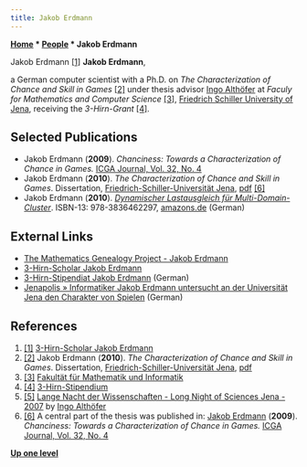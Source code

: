 ```yaml
---
title: Jakob Erdmann
---
```

**[Home](Home "Home") \* [People](People "People") \* Jakob Erdmann**



 [](http://www.althofer.de/3-hirn-grant--erdmann.html) Jakob Erdmann <a id="cite-note-1" href="#cite-ref-1">[1]</a> 
**Jakob Erdmann**,  

a German computer scientist with a Ph.D. on *The Characterization of Chance and Skill in Games* <a id="cite-note-2" href="#cite-ref-2">[2]</a> under thesis advisor [Ingo Althöfer](Ingo_Alth%C3%B6fer "Ingo Althöfer") at *Faculy for Mathematics and Computer Science* <a id="cite-note-3" href="#cite-ref-3">[3]</a>, [Friedrich Schiller University of Jena](https://en.wikipedia.org/wiki/University_of_Jena), receiving the *3-Hirn-Grant* <a id="cite-note-4" href="#cite-ref-4">[4]</a>. 




## Selected Publications


* Jakob Erdmann (**2009**). *Chanciness: Towards a Characterization of Chance in Games.* [ICGA Journal, Vol. 32, No. 4](ICGA_Journal#32_4 "ICGA Journal")
* Jakob Erdmann (**2010**). *The Characterization of Chance and Skill in Games*. Dissertation, [Friedrich-Schiller-Universität Jena](https://en.wikipedia.org/wiki/University_of_Jena), [pdf](http://www.althofer.de/erdmann-doctoral-thesis.pdf) <a id="cite-note-6" href="#cite-ref-6">[6]</a>
* Jakob Erdmann (**2010**). *[Dynamischer Lastausgleich für Multi-Domain-Cluster](http://www.heise-shop.de/vdm-verlag/zeitschriften/dynamischer-lastausgleich-fuer-multi-domain-cluster-buecher_pid_904_7252407.html)*. ISBN-13: 978-3836462297, [amazons.de](http://www.amazon.de/Dynamischer-Lastausgleich-f%C3%BCr-Multi-Domain-Cluster-physikalischen/dp/383646229X) (German)


## External Links


* [The Mathematics Genealogy Project - Jakob Erdmann](http://genealogy.math.ndsu.nodak.edu/id.php?id=185928)
* [3-Hirn-Scholar Jakob Erdmann](http://www.althofer.de/3-hirn-grant--erdmann.html)
* [3-Hirn-Stipendiat Jakob Erdmann](http://www.althofer.de/3-hirn-stipendium--erdmann.html) (German)
* [Jenapolis » Informatiker Jakob Erdmann untersucht an der Universität Jena den Charakter von Spielen](http://www.jenapolis.de/66956/informatiker-jakob-erdmann-untersucht-an-der-universitaet-jena-den-charakter-von-spielen/) (German)


## References


1. <a id="cite-ref-1" href="#cite-note-1">[1]</a> [3-Hirn-Scholar Jakob Erdmann](http://www.althofer.de/3-hirn-grant--erdmann.html)
2. <a id="cite-ref-2" href="#cite-note-2">[2]</a> Jakob Erdmann (**2010**). *The Characterization of Chance and Skill in Games*. Dissertation, [Friedrich-Schiller-Universität Jena](https://en.wikipedia.org/wiki/University_of_Jena), [pdf](http://www.althofer.de/erdmann-doctoral-thesis.pdf)
3. <a id="cite-ref-3" href="#cite-note-3">[3]</a> [Fakultät für Mathematik und Informatik](http://www.fmi.uni-jena.de/)
4. <a id="cite-ref-4" href="#cite-note-4">[4]</a> [3-Hirn-Stipendium](http://www.3-hirn-verlag.de/3-hirn-stipendium-neu.html)
5. <a id="cite-ref-5" href="#cite-note-5">[5]</a> [Lange Nacht der Wissenschaften - Long Night of Sciences Jena - 2007](http://www.althofer.de/lange-nacht-jena.html) by [Ingo Althöfer](Ingo_Alth%C3%B6fer "Ingo Althöfer")
6. <a id="cite-ref-6" href="#cite-note-6">[6]</a> A central part of the thesis was published in: [Jakob Erdmann](http://www.althofer.de/3-hirn-grant--erdmann.html) (**2009**). *Chanciness: Towards a Characterization of Chance in Games.* [ICGA Journal, Vol. 32, No. 4](ICGA_Journal#32_4 "ICGA Journal")

**[Up one level](People "People")**







 
